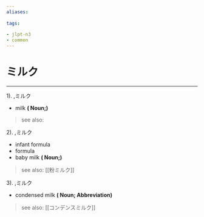 ```yaml
---
aliases:
    
tags:
    
- jlpt-n3
- common
---
```


# ミルク
---
1).
,ミルク

- milk
**( Noun;)**
> see also: 
            
2).
,ミルク

- infant formula
- formula
- baby milk
**( Noun;)**
> see also:  [[粉ミルク]]
            
3).
,ミルク

- condensed milk
**( Noun; Abbreviation)**
> see also:  [[コンデンスミルク]]
            